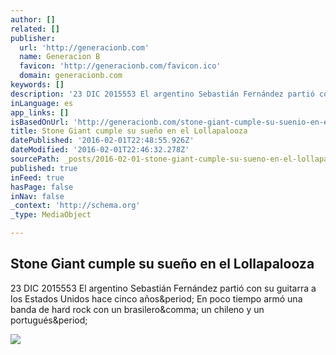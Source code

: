 ```yaml
---
author: []
related: []
publisher:
  url: 'http://generacionb.com'
  name: Generacion B
  favicon: 'http://generacionb.com/favicon.ico'
  domain: generacionb.com
keywords: []
description: '23 DIC 2015553 El argentino Sebastián Fernández partió con su guitarra a los Estados Unidos hace cinco años. En poco tiempo armó una banda de hard rock con un brasilero, un chileno y un portugués.'
inLanguage: es
app_links: []
isBasedOnUrl: 'http://generacionb.com/stone-giant-cumple-su-suenio-en-el-lollapalooza'
title: Stone Giant cumple su sueño en el Lollapalooza
datePublished: '2016-02-01T22:48:55.926Z'
dateModified: '2016-02-01T22:46:32.278Z'
sourcePath: _posts/2016-02-01-stone-giant-cumple-su-sueno-en-el-lollapalooza.md
published: true
inFeed: true
hasPage: false
inNav: false
_context: 'http://schema.org'
_type: MediaObject

---
```

<article style=""><h1>Stone Giant cumple su sueño en el Lollapalooza</h1><p>23 DIC 2015553 El argentino Sebastián Fernández partió con su guitarra a los Estados Unidos hace cinco años&amp;period; En poco tiempo armó una banda de hard rock con un brasilero&amp;comma; un chileno y un portugués&amp;period;</p><img src="http://generacionb.com/imagenes/contenidos/2015-12/3212-stonegiant.jpg" /></article>
